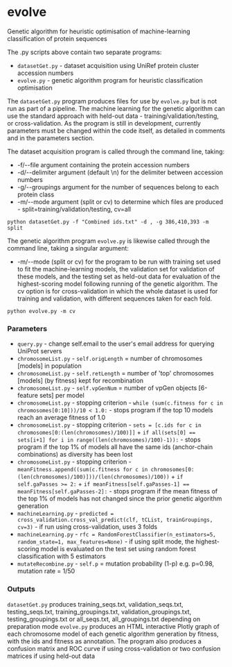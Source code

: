 # evolve
Genetic algorithm for heuristic optimisation of machine-learning classification of protein sequences

The .py scripts above contain two separate programs:

- `datasetGet.py` - dataset acquisition using UniRef protein cluster accession numbers
- `evolve.py` - genetic algorithm program for heuristic classification optimisation

The `datasetGet.py` program produces files for use by `evolve.py` but is not run as part of a pipeline. The machine learning for the genetic algorithm can use the standard approach with held-out data - training/validation/testing, or cross-validation. 
As the program is still in development, currently parameters must be changed within the code itself, as detailed in comments and in the parameters section.

The dataset acquisition program is called through the command line, taking:
- -f/--file argument containing the protein accession numbers
- -d/--delimiter argument (default \n) for the delimiter between accession numbers 
- -g/--groupings argument for the number of sequences belong to each protein class
- -m/--mode argument (split or cv) to determine which files are produced - split=training/validation/testing, cv=all
```
python datasetGet.py -f "Combined ids.txt" -d , -g 386,410,393 -m split
```

The genetic algorithm program `evolve.py` is likewise called through the command line, taking a singular argument:
- -m/--mode (split or cv) for the program to be run with training set used to fit the machine-learning models, the validation set for validation of these models, and the testing set as held-out data for evaluation of the highest-scoring model following running of the genetic algorithm. The cv option is for cross-validation in which the whole dataset is used for training and validation, with different sequences taken for each fold. 
```
python evolve.py -m cv
```


### Parameters
- `query.py` - change self.email to the user's email address for querying UniProt servers
- `chromosomeList.py` - ```self.origLength``` = number of chromosomes [models] in population
- `chromosomeList.py` - ```self.retLength``` = number of 'top' chromosomes [models] (by fitness) kept for recombination
- `chromosomeList.py` - ```self.vpGenNum``` = number of vpGen objects [6-feature sets] per model 
- `chromosomeList.py` - stopping criterion - ```while (sum(c.fitness for c in chromosomes[0:10]))/10 < 1.0:``` - stops program if the top 10 models reach an average fitness of 1.0
- `chromosomeList.py` - stopping criterion - ```sets = [c.ids for c in chromosomes[0:(len(chromosomes)/100)]]``` + ```if all(sets[0] == sets[i+1] for i in range((len(chromosomes)/100)-1)):``` - stops program if the top 1% of models all have the same ids (anchor-chain combinations) as diversity has been lost
- `chromosomeList.py` - stopping criterion - ```meanFitness.append((sum(c.fitness for c in chromosomes[0:(len(chromosomes)/100)]))/(len(chromosomes)/100))``` + ```if self.gaPasses >= 2:``` + ```if meanFitness[self.gaPasses-1] == meanFitness[self.gaPasses-2]:``` - stops program if the mean fitness of the top 1% of models has not changed since the prior genetic algorithm generation
- `machineLearning.py` - ```predicted = cross_validation.cross_val_predict(clf, tCList, trainGroupings, cv=3)``` - if run using cross-validation, uses 3 folds
- `machineLearning.py` - ```rfc = RandomForestClassifier(n_estimators=5, random_state=1, max_features=None)``` - if using split mode, the highest-scoring model is evaluated on the test set using random forest classification with 5 estimators
- `mutateRecombine.py` - ```self.p``` = mutation probability (1-p) e.g. p=0.98, mutation rate = 1/50

### Outputs
`datasetGet.py` produces training_seqs.txt, validation_seqs.txt, testing_seqs.txt, training_groupings.txt, validation_groupings.txt, testing_groupings.txt or all_seqs.txt, all_groupings.txt depending on preparation mode
`evolve.py` produces an HTML interactive Plotly graph of each chromosome model of each genetic algorithm generation by fitness, with the ids and fitness as annotation. The program also produces a confusion matrix and ROC curve if using cross-validation or two confusion matrices if using held-out data

